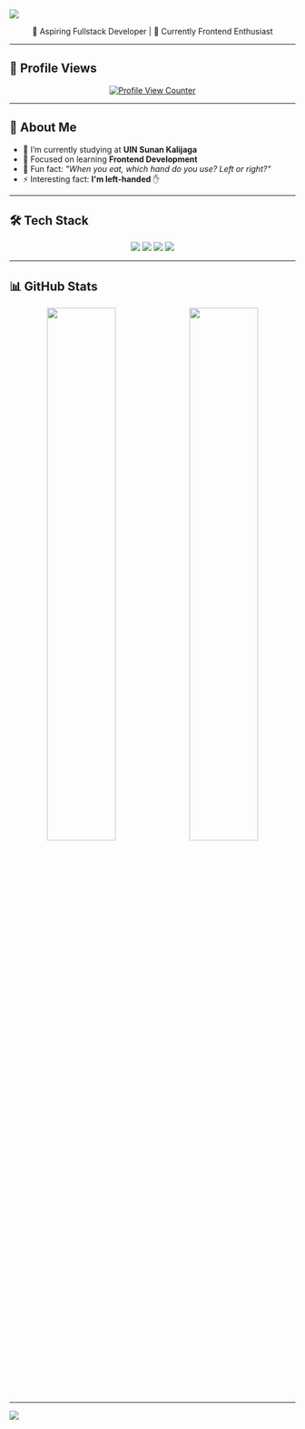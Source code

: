 <!-- Profil Banner -->
<img src="https://capsule-render.vercel.app/api?type=waving&color=0:6e40c9,100:9f44d3&height=200&section=header&text=Hi%20I'm%20Bayu!&fontSize=40&fontColor=ffffff&animation=fadeIn" />

<p align="center">🌟 Aspiring Fullstack Developer | 🎨 Currently Frontend Enthusiast</p>

---

## 👀 Profile Views
<p align="center">
  <a href="https://visitcount.itsvg.in">
    <img src="https://visitcount.itsvg.in/api?id=Wissasono11&icon=3&color=0" alt="Profile View Counter" />
  </a>
</p>

---

## 💫 About Me

- 🔭 I’m currently studying at **UIN Sunan Kalijaga**
- 🌱 Focused on learning **Frontend Development**
- 💬 Fun fact: _"When you eat, which hand do you use? Left or right?"_
- ⚡ Interesting fact: **I'm left-handed** ✋

---

## 🛠️ Tech Stack

<div align="center">
  <img src="https://img.shields.io/badge/html5-%23E34F26.svg?style=for-the-badge&logo=html5&logoColor=white"/>
  <img src="https://img.shields.io/badge/css3-%231572B6.svg?style=for-the-badge&logo=css3&logoColor=white"/>
  <img src="https://img.shields.io/badge/python-3670A0?style=for-the-badge&logo=python&logoColor=ffdd54"/>
  <img src="https://img.shields.io/badge/php-%23777BB4.svg?style=for-the-badge&logo=php&logoColor=white"/>
</div>

---

## 📊 GitHub Stats

<div align="center">
  <img src="https://github-readme-stats.vercel.app/api?username=Wissasono11&theme=radical&hide_border=false&include_all_commits=true&count_private=true" width="49%"/>
  <img src="https://github-readme-stats.vercel.app/api/top-langs/?username=Wissasono11&theme=radical&hide_border=false&include_all_commits=true&count_private=true&layout=compact" width="49%"/>
</div>

---

<!-- Footer Animation -->
<img src="https://capsule-render.vercel.app/api?type=waving&color=0:6e40c9,100:9f44d3&height=120&section=footer"/>
